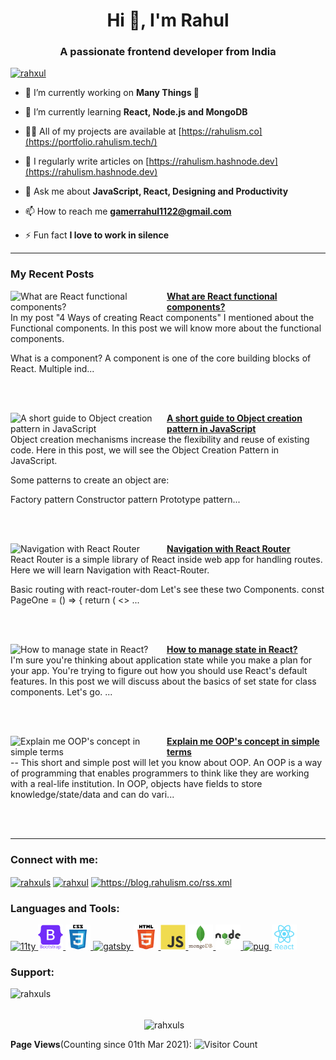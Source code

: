 <h1 align="center">Hi 👋, I'm Rahul</h1>
<h3 align="center">A passionate frontend developer from India</h3>

<p align="left"> <a href="https://twitter.com/rahxul" target="blank"><img src="https://img.shields.io/twitter/follow/rahxul?logo=twitter&style=for-the-badge" alt="rahxul" /></a> </p>

- 🔭 I’m currently working on **Many Things 🥺**

- 🌱 I’m currently learning **React, Node.js and MongoDB**

- 👨‍💻 All of my projects are available at [https://rahulism.co](https://portfolio.rahulism.tech/)

- 📝 I regularly write articles on [https://rahulism.hashnode.dev](https://rahulism.hashnode.dev)

- 💬 Ask me about **JavaScript, React, Designing and Productivity**

- 📫 How to reach me **gamerrahul1122@gmail.com**

- ⚡ Fun fact **I love to work in silence**

<hr>

### My Recent Posts

<!-- HASHNODE_BLOG:START -->
<p align="left">
<a href="https://rahulism.hashnode.dev/what-are-react-functional-components" title="What are React functional components?"><img src="https://cdn.hashnode.com/res/hashnode/image/upload/v1616814078563/8claDJ6vX.png" alt="What are React functional components?" width="250px" align="left" /></a>
<a href="https://rahulism.hashnode.dev/what-are-react-functional-components" title="What are React functional components?"><strong>What are React functional components?</strong></a>
<br/> In my post "4 Ways of creating React components" I mentioned about the Functional components. In this post we will know more about the functional components. 

What is a component?
A component is one of the core building blocks of React. Multiple ind... </p> <br/> <br/>
<p align="left">
<a href="https://rahulism.hashnode.dev/a-short-guide-to-object-creation-pattern-in-javascript" title="A short guide to Object creation pattern in JavaScript"><img src="https://cdn.hashnode.com/res/hashnode/image/upload/v1616724865538/u8wj1Jx2g.png" alt="A short guide to Object creation pattern in JavaScript" width="250px" align="left" /></a>
<a href="https://rahulism.hashnode.dev/a-short-guide-to-object-creation-pattern-in-javascript" title="A short guide to Object creation pattern in JavaScript"><strong>A short guide to Object creation pattern in JavaScript</strong></a>
<br/> Object creation mechanisms increase the flexibility and reuse of existing code. Here in this post, we will see the Object Creation Pattern in JavaScript. 

Some patterns to create an object are: 

Factory pattern
Constructor pattern
Prototype pattern... </p> <br/> <br/>
<p align="left">
<a href="https://rahulism.hashnode.dev/navigation-with-react-router" title="Navigation with React Router"><img src="https://cdn.hashnode.com/res/hashnode/image/upload/v1616639765606/DZrNLxIDB.png" alt="Navigation with React Router" width="250px" align="left" /></a>
<a href="https://rahulism.hashnode.dev/navigation-with-react-router" title="Navigation with React Router"><strong>Navigation with React Router</strong></a>
<br/> React Router is a simple library of React inside web app for handling routes. Here we will learn Navigation with React-Router. 

Basic routing with react-router-dom
Let's see these two Components. 
const PageOne = () => {
    return (
        <>
    ... </p> <br/> <br/>
<p align="left">
<a href="https://rahulism.hashnode.dev/how-to-manage-state-in-react" title="How to manage state in React?"><img src="https://cdn.hashnode.com/res/hashnode/image/upload/v1616554819219/Ki0Dhm7Q3.png" alt="How to manage state in React?" width="250px" align="left" /></a>
<a href="https://rahulism.hashnode.dev/how-to-manage-state-in-react" title="How to manage state in React?"><strong>How to manage state in React?</strong></a>
<br/> I'm sure you're thinking about application state while you make a plan for your app. You're trying to figure out how you should use React's default features. In this post we will discuss about the basics of set state for class components. Let's go. 
... </p> <br/> <br/>
<p align="left">
<a href="https://rahulism.hashnode.dev/explain-me-oops-concept-in-simple-terms" title="Explain me OOP's concept in simple terms"><img src="https://cdn.hashnode.com/res/hashnode/image/upload/v1616467975238/6yOnbERqx.png" alt="Explain me OOP's concept in simple terms" width="250px" align="left" /></a>
<a href="https://rahulism.hashnode.dev/explain-me-oops-concept-in-simple-terms" title="Explain me OOP's concept in simple terms"><strong>Explain me OOP's concept in simple terms</strong></a>
<br/> --
This short and simple post will let you know about OOP. 
An OOP is a way of programming that enables programmers to think like they are working with a real-life institution. In OOP, objects have fields to store knowledge/state/data and can do vari... </p> <br/> <br/>
<!-- HASHNODE_BLOG:END -->


<hr>

<h3 align="left">Connect with me:</h3>
<p align="left">
<a href="https://dev.to/rahxuls" target="blank"><img align="center" src="https://cdn.jsdelivr.net/npm/simple-icons@3.0.1/icons/dev-dot-to.svg" alt="rahxuls" height="30" width="40" /></a>
<a href="https://twitter.com/rahxul" target="blank"><img align="center" src="https://cdn.jsdelivr.net/npm/simple-icons@3.0.1/icons/twitter.svg" alt="rahxul" height="30" width="40" /></a>
<a href="/https://blog.rahulism.co/rss.xml" target="blank"><img align="center" src="https://cdn.jsdelivr.net/npm/simple-icons@3.0.1/icons/rss.svg" alt="https://blog.rahulism.co/rss.xml" height="30" width="40" /></a>
</p>

<h3 align="left">Languages and Tools:</h3>
<p align="left"> <a href="https://www.11ty.dev/" target="_blank"> <img src="https://gist.githubusercontent.com/vivek32ta/c7f7bf583c1fb1c58d89301ea40f37fd/raw/f4c85cce5790758286b8f155ef9a177710b995df/11ty.svg" alt="11ty" width="40" height="40"/> </a> <a href="https://getbootstrap.com" target="_blank"> <img src="https://raw.githubusercontent.com/devicons/devicon/master/icons/bootstrap/bootstrap-plain-wordmark.svg" alt="bootstrap" width="40" height="40"/> </a> <a href="https://www.w3schools.com/css/" target="_blank"> <img src="https://raw.githubusercontent.com/devicons/devicon/master/icons/css3/css3-original-wordmark.svg" alt="css3" width="40" height="40"/> </a> <a href="https://www.gatsbyjs.com/" target="_blank"> <img src="https://www.vectorlogo.zone/logos/gatsbyjs/gatsbyjs-icon.svg" alt="gatsby" width="40" height="40"/> </a> <a href="https://www.w3.org/html/" target="_blank"> <img src="https://raw.githubusercontent.com/devicons/devicon/master/icons/html5/html5-original-wordmark.svg" alt="html5" width="40" height="40"/> </a> <a href="https://developer.mozilla.org/en-US/docs/Web/JavaScript" target="_blank"> <img src="https://raw.githubusercontent.com/devicons/devicon/master/icons/javascript/javascript-original.svg" alt="javascript" width="40" height="40"/> </a> <a href="https://www.mongodb.com/" target="_blank"> <img src="https://raw.githubusercontent.com/devicons/devicon/master/icons/mongodb/mongodb-original-wordmark.svg" alt="mongodb" width="40" height="40"/> </a> <a href="https://nodejs.org" target="_blank"> <img src="https://raw.githubusercontent.com/devicons/devicon/master/icons/nodejs/nodejs-original-wordmark.svg" alt="nodejs" width="40" height="40"/> </a> <a href="https://pugjs.org" target="_blank"> <img src="https://cdn.worldvectorlogo.com/logos/pug.svg" alt="pug" width="40" height="40"/> </a> <a href="https://reactjs.org/" target="_blank"> <img src="https://raw.githubusercontent.com/devicons/devicon/master/icons/react/react-original-wordmark.svg" alt="react" width="40" height="40"/> </a> </p>

<h3 align="left">Support:</h3>
<p><a href="https://www.buymeacoffee.com/rahxuls"> <img align="left" src="https://cdn.buymeacoffee.com/buttons/v2/default-yellow.png" height="50" width="210" alt="rahxuls" /></a></p><br><br>

<p>&nbsp;<img align="center" src="https://github-readme-stats.vercel.app/api?username=rahxuls&show_icons=true&locale=en" alt="rahxuls" /></p>

**Page Views**(Counting since 01th Mar 2021): ![Visitor Count](https://profile-counter.glitch.me/rahxuls/count.svg)
